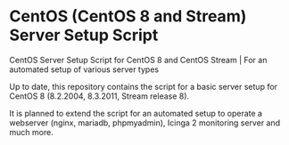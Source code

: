 # CentOS (CentOS 8 and Stream) Server Setup Script
CentOS Server Setup Script for CentOS 8 and CentOS Stream | For an automated setup of various server types

Up to date, this repository contains the script for a basic server setup for CentOS 8 (8.2.2004, 8.3.2011, Stream release 8).

It is planned to extend the script for an automated setup to operate a webserver (nginx, mariadb, phpmyadmin), Icinga 2 monitoring server and much more.
